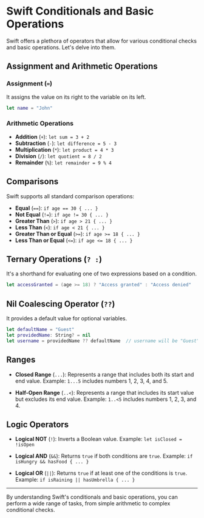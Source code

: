# Swift Conditionals and Basic Operations

Swift offers a plethora of operators that allow for various conditional checks and basic operations. Let's delve into them.

## Assignment and Arithmetic Operations

### Assignment (`=`)

It assigns the value on its right to the variable on its left.

```swift
let name = "John"
```

### Arithmetic Operations

- **Addition** (`+`): `let sum = 3 + 2`
- **Subtraction** (`-`): `let difference = 5 - 3`
- **Multiplication** (`*`): `let product = 4 * 3`
- **Division** (`/`): `let quotient = 8 / 2`
- **Remainder** (`%`): `let remainder = 9 % 4`

## Comparisons

Swift supports all standard comparison operations:

- **Equal** (`==`): `if age == 30 { ... }`
- **Not Equal** (`!=`): `if age != 30 { ... }`
- **Greater Than** (`>`): `if age > 21 { ... }`
- **Less Than** (`<`): `if age < 21 { ... }`
- **Greater Than or Equal** (`>=`): `if age >= 18 { ... }`
- **Less Than or Equal** (`<=`): `if age <= 18 { ... }`

## Ternary Operations (`? :`)

It's a shorthand for evaluating one of two expressions based on a condition.

```swift
let accessGranted = (age >= 18) ? "Access granted" : "Access denied"
```

## Nil Coalescing Operator (`??`)

It provides a default value for optional variables.

```swift
let defaultName = "Guest"
let providedName: String? = nil
let username = providedName ?? defaultName  // username will be "Guest"
```

## Ranges

- **Closed Range** (`...`): Represents a range that includes both its start and end value. Example: `1...5` includes numbers 1, 2, 3, 4, and 5.
  
- **Half-Open Range** (`..<`): Represents a range that includes its start value but excludes its end value. Example: `1..<5` includes numbers 1, 2, 3, and 4.

## Logic Operators

- **Logical NOT** (`!`): Inverts a Boolean value. Example: `let isClosed = !isOpen`
  
- **Logical AND** (`&&`): Returns `true` if both conditions are `true`. Example: `if isHungry && hasFood { ... }`
  
- **Logical OR** (`||`): Returns `true` if at least one of the conditions is `true`. Example: `if isRaining || hasUmbrella { ... }`

---

By understanding Swift's conditionals and basic operations, you can perform a wide range of tasks, from simple arithmetic to complex conditional checks.